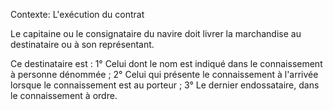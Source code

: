 Contexte: L'exécution du contrat

Le capitaine ou le consignataire du navire doit livrer la marchandise au destinataire ou à son représentant.

Ce destinataire est : 1° Celui dont le nom est indiqué dans le connaissement à personne dénommée ; 2° Celui qui présente le connaissement à l'arrivée lorsque le connaissement est au porteur ; 3° Le dernier endossataire, dans le connaissement à ordre.